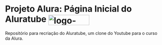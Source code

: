 # Projeto Alura: Página Inicial do Aluratube <img align="center" alt="logo-Yuutube" height="34" width="134" src="https://raw.githubusercontent.com/JPerluxo/Projeto-Alura-Aluratube/main/img/cabecalho/Logo.png" style="max-width:100%;">
Repositório para recriação do Aluratube, um clone do Youtube para o curso da Alura.
